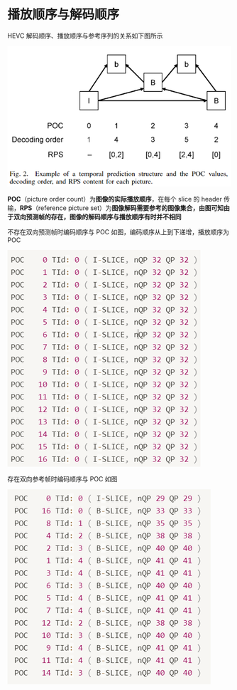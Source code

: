 # 播放顺序与解码顺序

HEVC 解码顺序、播放顺序与参考序列的关系如下图所示

![4_1_播放顺序与解码顺序_0](<markdown_images/4_1_播放顺序与解码顺序_0.png>)

**POC**（picture order count）为**图像的实际播放顺序**，在每个 slice 的 header 传输，**RPS**（reference picture set）为**图像解码需要参考的图像集合，**由图可知**由于双向预测帧的存在，图像的解码顺序与播放顺序有时并不相同**

不存在双向预测帧时编码顺序与 POC 如图，编码顺序从上到下递增，播放顺序为 POC

![4_1_播放顺序与解码顺序_1](<markdown_images/4_1_播放顺序与解码顺序_1.png>)

存在双向参考帧时编码顺序与 POC 如图



![4_1_播放顺序与解码顺序_2](<markdown_images/4_1_播放顺序与解码顺序_2.png>)